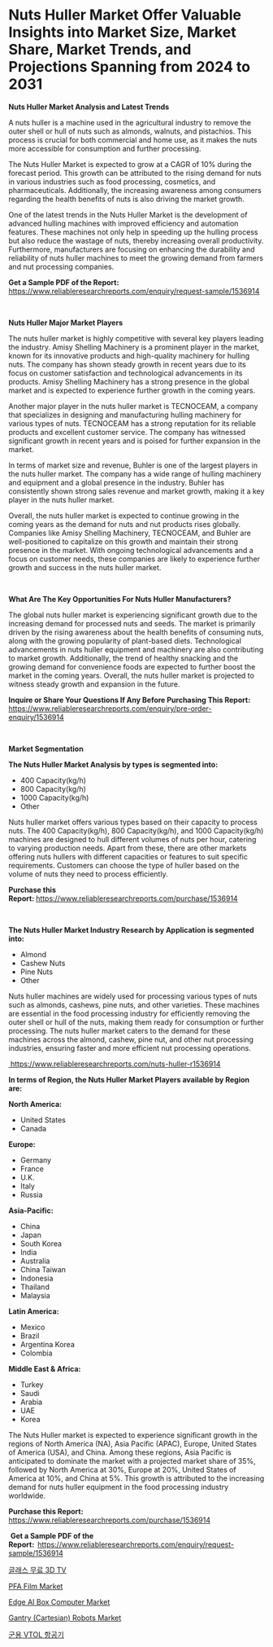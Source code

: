 <p><h1>Nuts Huller Market Offer Valuable Insights into Market Size, Market Share, Market Trends, and Projections Spanning from 2024 to 2031</h1></p><p><strong>Nuts Huller Market Analysis and Latest Trends</strong></p>
<p><p>A nuts huller is a machine used in the agricultural industry to remove the outer shell or hull of nuts such as almonds, walnuts, and pistachios. This process is crucial for both commercial and home use, as it makes the nuts more accessible for consumption and further processing.</p><p>The Nuts Huller Market is expected to grow at a CAGR of 10% during the forecast period. This growth can be attributed to the rising demand for nuts in various industries such as food processing, cosmetics, and pharmaceuticals. Additionally, the increasing awareness among consumers regarding the health benefits of nuts is also driving the market growth.</p><p>One of the latest trends in the Nuts Huller Market is the development of advanced hulling machines with improved efficiency and automation features. These machines not only help in speeding up the hulling process but also reduce the wastage of nuts, thereby increasing overall productivity. Furthermore, manufacturers are focusing on enhancing the durability and reliability of nuts huller machines to meet the growing demand from farmers and nut processing companies.</p></p>
<p><strong>Get a Sample PDF of the Report:&nbsp;</strong> <a href="https://www.reliableresearchreports.com/enquiry/request-sample/1536914">https://www.reliableresearchreports.com/enquiry/request-sample/1536914</a></p>
<p>&nbsp;</p>
<p><strong>Nuts Huller Major Market Players</strong></p>
<p><p>The nuts huller market is highly competitive with several key players leading the industry. Amisy Shelling Machinery is a prominent player in the market, known for its innovative products and high-quality machinery for hulling nuts. The company has shown steady growth in recent years due to its focus on customer satisfaction and technological advancements in its products. Amisy Shelling Machinery has a strong presence in the global market and is expected to experience further growth in the coming years.</p><p>Another major player in the nuts huller market is TECNOCEAM, a company that specializes in designing and manufacturing hulling machinery for various types of nuts. TECNOCEAM has a strong reputation for its reliable products and excellent customer service. The company has witnessed significant growth in recent years and is poised for further expansion in the market.</p><p>In terms of market size and revenue, Buhler is one of the largest players in the nuts huller market. The company has a wide range of hulling machinery and equipment and a global presence in the industry. Buhler has consistently shown strong sales revenue and market growth, making it a key player in the nuts huller market.</p><p>Overall, the nuts huller market is expected to continue growing in the coming years as the demand for nuts and nut products rises globally. Companies like Amisy Shelling Machinery, TECNOCEAM, and Buhler are well-positioned to capitalize on this growth and maintain their strong presence in the market. With ongoing technological advancements and a focus on customer needs, these companies are likely to experience further growth and success in the nuts huller market.</p></p>
<p>&nbsp;</p>
<p><strong>What Are The Key Opportunities For Nuts Huller Manufacturers?</strong></p>
<p><p>The global nuts huller market is experiencing significant growth due to the increasing demand for processed nuts and seeds. The market is primarily driven by the rising awareness about the health benefits of consuming nuts, along with the growing popularity of plant-based diets. Technological advancements in nuts huller equipment and machinery are also contributing to market growth. Additionally, the trend of healthy snacking and the growing demand for convenience foods are expected to further boost the market in the coming years. Overall, the nuts huller market is projected to witness steady growth and expansion in the future.</p></p>
<p><strong>Inquire or Share Your Questions If Any Before Purchasing This Report:</strong> <a href="https://www.reliableresearchreports.com/enquiry/pre-order-enquiry/1536914">https://www.reliableresearchreports.com/enquiry/pre-order-enquiry/1536914</a></p>
<p>&nbsp;</p>
<p><strong>Market Segmentation</strong></p>
<p><strong>The Nuts Huller Market Analysis by types is segmented into:</strong></p>
<p><ul><li>400 Capacity(kg/h)</li><li>800 Capacity(kg/h)</li><li>1000 Capacity(kg/h)</li><li>Other</li></ul></p>
<p><p>Nuts huller market offers various types based on their capacity to process nuts. The 400 Capacity(kg/h), 800 Capacity(kg/h), and 1000 Capacity(kg/h) machines are designed to hull different volumes of nuts per hour, catering to varying production needs. Apart from these, there are other markets offering nuts hullers with different capacities or features to suit specific requirements. Customers can choose the type of huller based on the volume of nuts they need to process efficiently.</p></p>
<p><strong>Purchase this Report:&nbsp;</strong><a href="https://www.reliableresearchreports.com/purchase/1536914">https://www.reliableresearchreports.com/purchase/1536914</a></p>
<p>&nbsp;</p>
<p><strong>The Nuts Huller Market Industry Research by Application is segmented into:</strong></p>
<p><ul><li>Almond</li><li>Cashew Nuts</li><li>Pine Nuts</li><li>Other</li></ul></p>
<p><p>Nuts huller machines are widely used for processing various types of nuts such as almonds, cashews, pine nuts, and other varieties. These machines are essential in the food processing industry for efficiently removing the outer shell or hull of the nuts, making them ready for consumption or further processing. The nuts huller market caters to the demand for these machines across the almond, cashew, pine nut, and other nut processing industries, ensuring faster and more efficient nut processing operations.</p></p>
<p><a href="https://www.reliableresearchreports.com/nuts-huller-r1536914">&nbsp;https://www.reliableresearchreports.com/nuts-huller-r1536914</a></p>
<p><strong>In terms of Region, the Nuts Huller Market Players available by Region are:</strong></p>
<p>
    <p> <strong> North America: </strong>
        <ul>
            <li>United States</li>
            <li>Canada</li>
        </ul>
        </p> 
    <p> <strong> Europe: </strong>
        <ul>
            <li>Germany</li>
            <li>France</li>
            <li>U.K.</li>
            <li>Italy</li>
            <li>Russia</li>
        </ul>
        </p> 
    <p> <strong> Asia-Pacific: </strong>
        <ul>
            <li>China</li>
            <li>Japan</li>
            <li>South Korea</li>
            <li>India</li>
            <li>Australia</li>
            <li>China Taiwan</li>
            <li>Indonesia</li>
            <li>Thailand</li>
            <li>Malaysia</li>
        </ul>
        </p> 
    <p> <strong> Latin America: </strong>
        <ul>
            <li>Mexico</li>
            <li>Brazil</li>
            <li>Argentina Korea</li>
            <li>Colombia</li>
        </ul>
        </p> 
    <p> <strong> Middle East & Africa: </strong>
        <ul>
            <li>Turkey</li>
            <li>Saudi</li>
            <li>Arabia</li>
            <li>UAE</li>
            <li>Korea</li>
        </ul>
    </p>
    </p>
<p><p>The Nuts Huller market is expected to experience significant growth in the regions of North America (NA), Asia Pacific (APAC), Europe, United States of America (USA), and China. Among these regions, Asia Pacific is anticipated to dominate the market with a projected market share of 35%, followed by North America at 30%, Europe at 20%, United States of America at 10%, and China at 5%. This growth is attributed to the increasing demand for nuts huller equipment in the food processing industry worldwide.</p></p>
<p><strong>Purchase this Report: </strong><a href="https://www.reliableresearchreports.com/purchase/1536914">https://www.reliableresearchreports.com/purchase/1536914</a></p>
<p>&nbsp;<strong>Get a Sample PDF of the Report:&nbsp;&nbsp;</strong><a href="https://www.reliableresearchreports.com/enquiry/request-sample/1536914">https://www.reliableresearchreports.com/enquiry/request-sample/1536914</a></p>
<p><strong></strong></p>
<p><p><a href="https://github.com/oajzkywllm460/Market-Research-Report-List-1/blob/main/848880137235.md">글래스 무료 3D TV</a></p><p><a href="https://issuu.com/reportprime-2/docs/pfa-film-market-size-2030.pptx">PFA Film Market</a></p><p><a href="https://github.com/jsmusil/Market-Research-Report-List-3/blob/main/edge-ai-box-computer-market.md">Edge AI Box Computer Market</a></p><p><a href="https://github.com/yemakinde/Market-Research-Report-List-2/blob/main/gantry-cartesian-robots-market.md">Gantry (Cartesian) Robots Market</a></p><p><a href="https://github.com/darrellockm3ytan895656/Market-Research-Report-List-1/blob/main/703305737234.md">군용 VTOL 항공기</a></p></p>